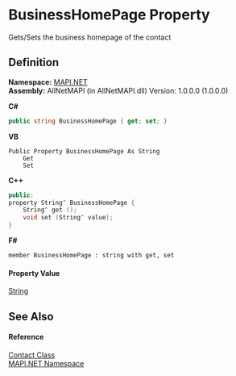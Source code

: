 # BusinessHomePage Property


Gets/Sets the business homepage of the contact



## Definition
**Namespace:** <a href="5bef4637-66f8-16d4-e5f4-4d0da57a1538.md">MAPI.NET</a>  
**Assembly:** AllNetMAPI (in AllNetMAPI.dll) Version: 1.0.0.0 (1.0.0.0)

**C#**
``` C#
public string BusinessHomePage { get; set; }
```
**VB**
``` VB
Public Property BusinessHomePage As String
	Get
	Set
```
**C++**
``` C++
public:
property String^ BusinessHomePage {
	String^ get ();
	void set (String^ value);
}
```
**F#**
``` F#
member BusinessHomePage : string with get, set
```



#### Property Value
<a href="https://learn.microsoft.com/dotnet/api/system.string" target="_blank" rel="noopener noreferrer">String</a>

## See Also


#### Reference
<a href="15d9a756-dc0b-8a38-6c7c-2733a049e18c.md">Contact Class</a>  
<a href="5bef4637-66f8-16d4-e5f4-4d0da57a1538.md">MAPI.NET Namespace</a>  
